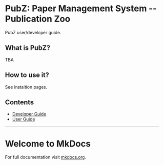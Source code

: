 # PubZ: Paper Management System -- Publication Zoo
PubZ user/developer guide.

## What is PubZ?
TBA

## How to use it?
See instaltion pages.

## Contents
+ [Developer Guide](./dev/index-dev.md)
+ [User Guide](./user/index-user.md)


----------
# Welcome to MkDocs

For full documentation visit [mkdocs.org](http://mkdocs.org).

